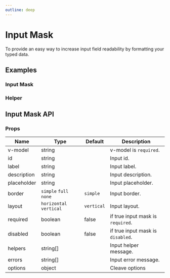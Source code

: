 ```yaml
---
outline: deep
---
```


<script setup lang="ts">
import InputMaskExample from './demo/input-mask/input-mask-example.vue'
import InputMaskHelper from './demo/input-mask/input-mask-helper.vue'
</script>

# Input Mask

To provide an easy way to increase input field readability by formatting your typed data.

## Examples

### Input Mask

<!--@include: ./demo/input-mask/input-mask-example.md-->

### Helper

<!--@include: ./demo/input-mask/input-mask-helper.md-->

## Input Mask API

### Props

| Name        | Type                    | Default    | Description                       |
| ----------- | ----------------------- | ---------- | --------------------------------- |
| v-model     | string                  |            | v-model is `required`.            |
| id          | string                  |            | Input id.                         |
| label       | string                  |            | Input label.                      |
| description | string                  |            | Input description.                |
| placeholder | string                  |            | Input placeholder.                |
| border      | `simple` `full` `none`  | `simple`   | Input border.                     |
| layout      | `horizontal` `vertical` | `vertical` | Input layout.                     |
| required    | boolean                 | false      | if true input mask is `required`. |
| disabled    | boolean                 | false      | if true input mask is `disabled`. |
| helpers     | string[]                |            | Input helper message.             |
| errors      | string[]                |            | Input error message.              |
| options     | object                  |            | Cleave options                    |
